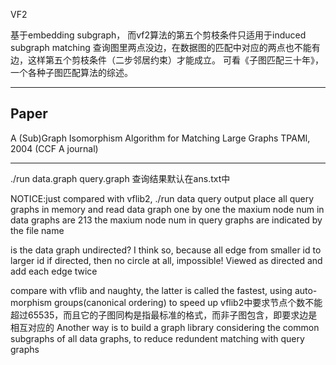 VF2

基于embedding subgraph， 而vf2算法的第五个剪枝条件只适用于induced subgraph matching
查询图里两点没边，在数据图的匹配中对应的两点也不能有边，这样第五个剪枝条件（二步邻居约束）才能成立。
可看《子图匹配三十年》，一个各种子图匹配算法的综述。

---

## Paper 

A (Sub)Graph Isomorphism Algorithm for Matching Large Graphs     TPAMI, 2004 (CCF A journal)

---

./run data.graph query.graph
查询结果默认在ans.txt中

NOTICE:just compared with vflib2, ./run data query output
place all query graphs in memory and read data graph one by one
the maxium node num in data graphs are 213
the maxium node num in query graphs are indicated by the file name

is the data graph undirected? I think so, because all edge from smaller id to larger id
if directed, then no circle at all, impossible!
Viewed as directed and add each edge twice

compare with vflib and naughty, the latter is called the fastest, using auto-morphism groups(canonical ordering) to speed up
vflib2中要求节点个数不能超过65535，而且它的子图同构是指最标准的格式，而非子图包含，即要求边是相互对应的
Another way is to build a graph library considering the common subgraphs of all data graphs, to reduce redundent matching with query graphs


